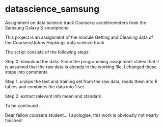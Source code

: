 datascience_samsung
===================

Assignment on data science track Coursera: accelerometers from the Samsung Galaxy S smartphone

This project is an assignment of the module Getting and Cleaning data of the Coursera/Johns Hopkings data science track

The script consists of the following steps:

Step 0: download the data. Since the programming assignment states that it is assumed that the raw data is already in the 
working file, I changed these steps into comments.

Step 1: unzips the test and training set from the raw data, reads them into R tables and combines the data into 1 set

Step 2: extract relevant info mean and standard 

To be continued ...

Dear fellow coursera student... I apologise, this work is obviously not nearly finished!
